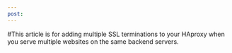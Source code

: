 ```yaml
---
post: 
---
```


#This article is for adding multiple SSL terminations to your HAproxy when you serve multiple websites on the same backend servers.

